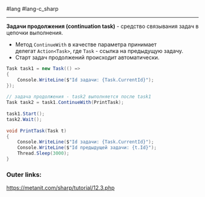 #lang #lang-c_sharp 

---
**Задачи продолжения (continuation task)** - средство связывания задач в цепочки выполнения.

- Метод `ContinueWith` в качестве параметра принимает делегат `Action<Task>`, где `Task` - ссылка на предыдущую задачу.
- Старт задач продолжений происходит автоматически.

```csharp
Task task1 = new Task(() =>
{
    Console.WriteLine($"Id задачи: {Task.CurrentId}");
});
 
// задача продолжения - task2 выполняется после task1
Task task2 = task1.ContinueWith(PrintTask);
 
task1.Start();
task2.Wait();
 
void PrintTask(Task t)
{
    Console.WriteLine($"Id задачи: {Task.CurrentId}");
    Console.WriteLine($"Id предыдущей задачи: {t.Id}");
    Thread.Sleep(3000);
}
```

### Outer links:
https://metanit.com/sharp/tutorial/12.3.php
